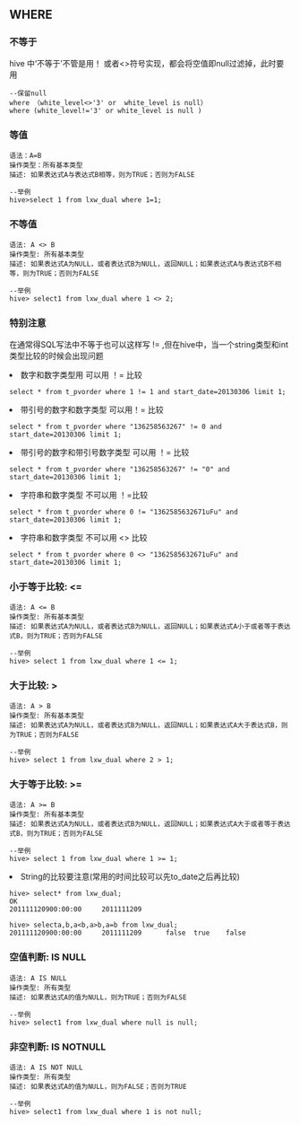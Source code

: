
## WHERE

### 不等于

hive 中‘不等于’不管是用！ 或者<>符号实现，都会将空值即null过滤掉，此时要用

```
--保留null
where （white_level<>'3' or  white_level is null） 
where (white_level!='3' or white_level is null ) 
```

### 等值

```
语法：A=B
操作类型：所有基本类型
描述: 如果表达式A与表达式B相等，则为TRUE；否则为FALSE

--举例
hive>select 1 from lxw_dual where 1=1;
```

### 不等值

```
语法: A <> B
操作类型: 所有基本类型
描述: 如果表达式A为NULL，或者表达式B为NULL，返回NULL；如果表达式A与表达式B不相等，则为TRUE；否则为FALSE

--举例
hive> select1 from lxw_dual where 1 <> 2;
```

### 特别注意
在通常得SQL写法中不等于也可以这样写 != ,但在hive中，当一个string类型和int类型比较的时候会出现问题

<li>数字和数字类型用 可以用 ！= 比较
  
```
select * from t_pvorder where 1 != 1 and start_date=20130306 limit 1;                     
```

<li>带引号的数字和数字类型 可以用！= 比较
  
```
select * from t_pvorder where "136258563267" != 0 and start_date=20130306 limit 1;      
```

<li>带引号的数字和带引号数字类型 可以用 ！= 比较
  
```
select * from t_pvorder where "136258563267" != "0" and start_date=20130306 limit 1;                   
```

<li>字符串和数字类型 不可以用 ！=比较
  
```
select * from t_pvorder where 0 != "1362585632671uFu" and start_date=20130306 limit 1; 
```

<li>字符串和数字类型 不可以用 <> 比较
  
```
select * from t_pvorder where 0 <> "1362585632671uFu" and start_date=20130306 limit 1;  
```

### 小于等于比较: <=
  
```
语法: A <= B
操作类型: 所有基本类型
描述: 如果表达式A为NULL，或者表达式B为NULL，返回NULL；如果表达式A小于或者等于表达式B，则为TRUE；否则为FALSE

--举例
hive> select 1 from lxw_dual where 1 <= 1;
```

### 大于比较: >
  
```
语法: A > B
操作类型: 所有基本类型
描述: 如果表达式A为NULL，或者表达式B为NULL，返回NULL；如果表达式A大于表达式B，则为TRUE；否则为FALSE

--举例
hive> select 1 from lxw_dual where 2 > 1;
```


### 大于等于比较: >=
  
```
语法: A >= B
操作类型: 所有基本类型
描述: 如果表达式A为NULL，或者表达式B为NULL，返回NULL；如果表达式A大于或者等于表达式B，则为TRUE；否则为FALSE

--举例
hive> select 1 from lxw_dual where 1 >= 1;
```

<li>String的比较要注意(常用的时间比较可以先to_date之后再比较)

```
hive> select* from lxw_dual;
OK
201111120900:00:00     2011111209

hive> selecta,b,a<b,a>b,a=b from lxw_dual;
201111120900:00:00     2011111209      false  true    false
```

### 空值判断: IS NULL
  
```
语法: A IS NULL
操作类型: 所有类型
描述: 如果表达式A的值为NULL，则为TRUE；否则为FALSE

--举例
hive> select1 from lxw_dual where null is null;
```

### 非空判断: IS NOTNULL
  
```
语法: A IS NOT NULL
操作类型: 所有类型
描述: 如果表达式A的值为NULL，则为FALSE；否则为TRUE

--举例
hive> select1 from lxw_dual where 1 is not null;
```
